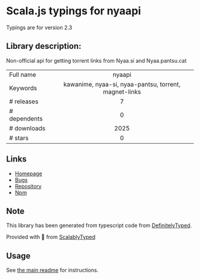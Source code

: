 
# Scala.js typings for nyaapi

Typings are for version 2.3

## Library description:
Non-official api for getting torrent links from Nyaa.si and Nyaa.pantsu.cat

|                    |                 |
| ------------------ | :-------------: |
| Full name          | nyaapi |
| Keywords           | kawanime, nyaa-si, nyaa-pantsu, torrent, magnet-links |
| # releases         | 7 |
| # dependents       | 0 |
| # downloads        | 2025 |
| # stars            | 0 |

## Links
- [Homepage](https://github.com/Kylart/Nyaapi#readme)
- [Bugs](https://github.com/Kylart/Nyaapi/issues)
- [Repository](https://github.com/Kylart/Nyaapi)
- [Npm](https://www.npmjs.com/package/nyaapi)
    


## Note
This library has been generated from typescript code from [DefinitelyTyped](https://definitelytyped.org).

Provided with :purple_heart: from [ScalablyTyped](https://github.com/oyvindberg/ScalablyTyped)

## Usage
See [the main readme](../../readme.md) for instructions.


